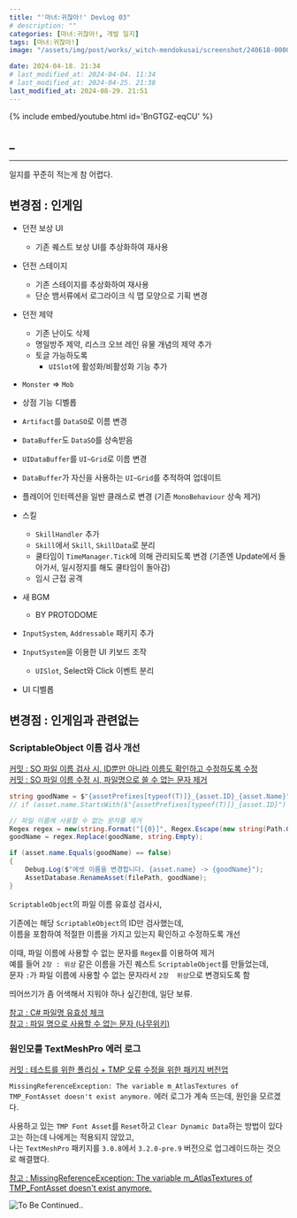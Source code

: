 ```yaml
---
title: "'마녀:귀찮아!' DevLog 03"
# description: ""
categories: [마녀:귀찮아!, 개발 일지]
tags: [마녀:귀찮아!]
image: "/assets/img/post/works/_witch-mendokusai/screenshot/240618-000000.png"

date: 2024-04-18. 21:34
# last_modified_at: 2024-04-04. 11:34
# last_modified_at: 2024-04-25. 21:38
last_modified_at: 2024-08-29. 21:51
---
```


{% include embed/youtube.html id='BnGTGZ-eqCU' %}

## _

---

일지를 꾸준히 적는게 참 어렵다.  

## 변경점 : 인게임

- 던전 보상 UI
  - 기존 퀘스트 보상 UI를 추상화하여 재사용
- 던전 스테이지
  - 기존 스테이지를 추상화하여 재사용
  - 단순 뱀서류에서 로그라이크 식 맵 모양으로 기획 변경
- 던전 제약
  - 기존 난이도 삭제
  - 명일방주 제약, 리스크 오브 레인 유물 개념의 제약 추가
  - 토글 가능하도록
    - `UISlot`에 활성화/비활성화 기능 추가

- `Monster` => `Mob`

- 상점 기능 디벨롭
- `Artifact`를 `DataSO`로 이름 변경
- `DataBuffer`도 `DataSO`를 상속받음
- `UIDataBuffer`를 `UI~Grid`로 이름 변경
- `DataBuffer`가 자신을 사용하는 `UI~Grid`를 추적하여 업데이트

- 플레이어 인터렉션을 일반 클래스로 변경 (기존 `MonoBehaviour` 상속 제거)
- 스킬
  - `SkillHandler` 추가
  - `Skill`에서 `Skill`, `SkillData`로 분리
  - 쿨타임이 `TimeManager.Tick`에 의해 관리되도록 변경 (기존엔 Update에서 돌아가서, 일시정지를 해도 쿨타임이 돌아감)
  - 임시 근접 공격

- 새 BGM
  - BY PROTODOME

- `InputSystem`, `Addressable` 패키지 추가
- `InputSystem`을 이용한 UI 키보드 조작
  - `UISlot`, Select와 Click 이벤트 분리

- UI 디벨롭

## 변경점 : 인게임과 관련없는

### ScriptableObject 이름 검사 개선

[커밋 : SO 파일 이름 검사 시, ID뿐만 아니라 이름도 확인하고 수정하도록 수정](https://github.com/Mascari4615/Witch-Mendokusai/commit/cf3a8e2e2d01ab90924ee51452527b0329d63509)  
[커밋 : SO 파일 이름 수정 시, 파일명으로 쓸 수 없는 문자 제거](https://github.com/Mascari4615/Witch-Mendokusai/commit/690807aa858a0336c09d2787ab1c62c087c6d6ce)  

```cs
string goodName = $"{assetPrefixes[typeof(T)]}_{asset.ID}_{asset.Name}";
// if (asset.name.StartsWith($"{assetPrefixes[typeof(T)]}_{asset.ID}") == false)

// 파일 이름에 사용할 수 없는 문자를 제거
Regex regex = new(string.Format("[{0}]", Regex.Escape(new string(Path.GetInvalidFileNameChars()))));
goodName = regex.Replace(goodName, string.Empty);

if (asset.name.Equals(goodName) == false)
{
	Debug.Log($"에셋 이름을 변경합니다. {asset.name} -> {goodName}");
	AssetDatabase.RenameAsset(filePath, goodName);
}
```

`ScriptableObject`의 파일 이름 유효성 검사시,  

기존에는 해당 `ScriptableObject`의 ID만 검사했는데,  
이름을 포함하여 적절한 이름을 가지고 있는지 확인하고 수정하도록 개선  

이때, 파일 이름에 사용할 수 없는 문자를 `Regex`를 이용하여 제거  
예를 들어 `2장 : 위상` 같은 이름을 가진 퀘스트 `ScriptableObject`를 만들었는데,  
문자 `:`가 파일 이름에 사용할 수 없는 문자라서 `2장  위상`으로 변경되도록 함  

띄어쓰기가 좀 어색해서 지워야 하나 싶긴한데, 일단 보류.  

[참고 : C# 파일명 유효성 체크](https://findfun.tistory.com/681)  
[참고 : 파일 명으로 사용할 수 없는 문자 (나무위키)](https://namu.wiki/w/%ED%8C%8C%EC%9D%BC%20%EC%9D%B4%EB%A6%84%EC%9C%BC%EB%A1%9C%20%EC%82%AC%EC%9A%A9%ED%95%A0%20%EC%88%98%20%EC%97%86%EB%8A%94%20%EB%AC%B8%EC%9E%90)  

### 원인모를 TextMeshPro 에러 로그

[커밋 : 테스트를 위한 폴리싱 + TMP 오류 수정을 위한 패키지 버전업](https://github.com/Mascari4615/Witch-Mendokusai/commit/690807aa858a0336c09d2787ab1c62c087c6d6ce)  

`MissingReferenceException: The variable m_AtlasTextures of TMP_FontAsset doesn't exist anymore.` 에러 로그가 계속 뜨는데, 원인을 모르겠다.  

사용하고 있는 `TMP Font Asset`를 `Reset`하고 `Clear Dynamic Data`하는 방법이 있다고는 하는데 나에게는 적용되지 않았고,  
나는 `TextMeshPro` 패키지를 `3.0.8`에서 `3.2.0-pre.9` 버전으로 업그레이드하는 것으로 해결했다.  

[참고 : MissingReferenceException: The variable m_AtlasTextures of TMP_FontAsset doesn't exist anymore.](https://forum.unity.com/threads/missingreferenceexception-the-variable-m_atlastextures-of-tmp_fontasset-doesnt-exist-anymore.1048091/)  

![To Be Continued..](/assets/img/post/stone/embed/ToBeContinued.png)  
